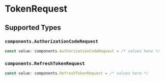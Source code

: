 # TokenRequest


## Supported Types

### `components.AuthorizationCodeRequest`

```typescript
const value: components.AuthorizationCodeRequest = /* values here */
```

### `components.RefreshTokenRequest`

```typescript
const value: components.RefreshTokenRequest = /* values here */
```

